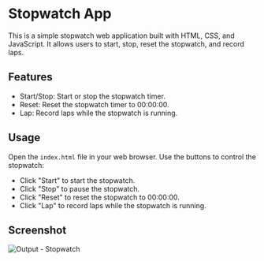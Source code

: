 # Stopwatch App

This is a simple stopwatch web application built with HTML, CSS, and JavaScript. It allows users to start, stop, reset the stopwatch, and record laps.

## Features

- Start/Stop: Start or stop the stopwatch timer.
- Reset: Reset the stopwatch timer to 00:00:00.
- Lap: Record laps while the stopwatch is running.

## Usage

Open the `index.html` file in your web browser.
Use the buttons to control the stopwatch:
   - Click "Start" to start the stopwatch.
   - Click "Stop" to pause the stopwatch.
   - Click "Reset" to reset the stopwatch to 00:00:00.
   - Click "Lap" to record laps while the stopwatch is running.

## Screenshot
![Output - Stopwatch](https://github.com/netrath/byteuprise/assets/168630494/415a24a3-a9f1-457e-a7c4-e1a8b66842c9)
